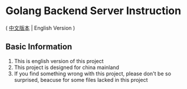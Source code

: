 # Golang Backend Server Instruction
( [中文版本](README.md) | English Version )
## Basic Information
1. This is english version of this project
2. This project is designed for china mainland
3. If you find something wrong with this project, please don't be so surprised, beacuse for some files lacked in this project